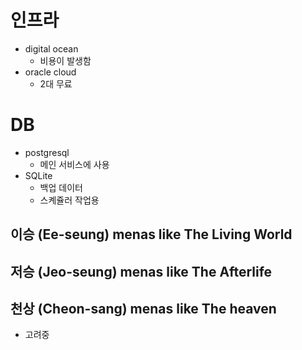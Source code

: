
# 인프라 

-  digital ocean
	- 비용이 발생함
- oracle cloud
	- 2대 무료

# DB
- postgresql
	- 메인 서비스에 사용
- SQLite
	- 백업 데이터
	- 스켸쥴러 작업용
	

## 이승 (Ee-seung) menas like The Living World

## 저승 (Jeo-seung) menas like The Afterlife

## 천상 (Cheon-sang) menas like The heaven
* 고려중

